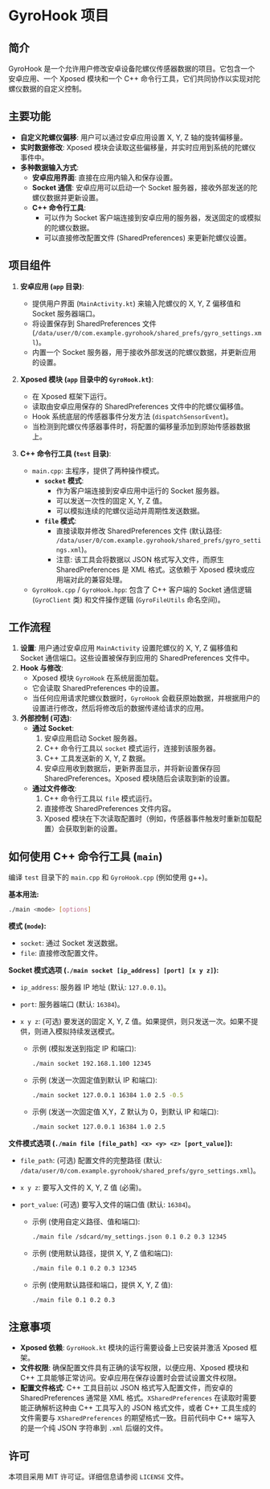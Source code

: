 # GyroHook 项目

## 简介

GyroHook 是一个允许用户修改安卓设备陀螺仪传感器数据的项目。它包含一个安卓应用、一个 Xposed 模块和一个 C++ 命令行工具，它们共同协作以实现对陀螺仪数据的自定义控制。

## 主要功能

*   **自定义陀螺仪偏移**: 用户可以通过安卓应用设置 X, Y, Z 轴的旋转偏移量。
*   **实时数据修改**: Xposed 模块会读取这些偏移量，并实时应用到系统的陀螺仪事件中。
*   **多种数据输入方式**:
    *   **安卓应用界面**: 直接在应用内输入和保存设置。
    *   **Socket 通信**: 安卓应用可以启动一个 Socket 服务器，接收外部发送的陀螺仪数据并更新设置。
    *   **C++ 命令行工具**:
        *   可以作为 Socket 客户端连接到安卓应用的服务器，发送固定的或模拟的陀螺仪数据。
        *   可以直接修改配置文件 (SharedPreferences) 来更新陀螺仪设置。

## 项目组件

1.  **安卓应用 (`app` 目录)**:
    *   提供用户界面 (`MainActivity.kt`) 来输入陀螺仪的 X, Y, Z 偏移值和 Socket 服务器端口。
    *   将设置保存到 SharedPreferences 文件 (`/data/user/0/com.example.gyrohook/shared_prefs/gyro_settings.xml`)。
    *   内置一个 Socket 服务器，用于接收外部发送的陀螺仪数据，并更新应用的设置。

2.  **Xposed 模块 (`app` 目录中的 `GyroHook.kt`)**:
    *   在 Xposed 框架下运行。
    *   读取由安卓应用保存的 SharedPreferences 文件中的陀螺仪偏移值。
    *   Hook 系统底层的传感器事件分发方法 (`dispatchSensorEvent`)。
    *   当检测到陀螺仪传感器事件时，将配置的偏移量添加到原始传感器数据上。

3.  **C++ 命令行工具 (`test` 目录)**:
    *   `main.cpp`: 主程序，提供了两种操作模式。
        *   **`socket` 模式**:
            *   作为客户端连接到安卓应用中运行的 Socket 服务器。
            *   可以发送一次性的固定 X, Y, Z 值。
            *   可以模拟连续的陀螺仪运动并周期性发送数据。
        *   **`file` 模式**:
            *   直接读取并修改 SharedPreferences 文件 (默认路径: `/data/user/0/com.example.gyrohook/shared_prefs/gyro_settings.xml`)。
            *   注意: 该工具会将数据以 JSON 格式写入文件，而原生 SharedPreferences 是 XML 格式。这依赖于 Xposed 模块或应用端对此的兼容处理。
    *   `GyroHook.cpp` / `GyroHook.hpp`: 包含了 C++ 客户端的 Socket 通信逻辑 (`GyroClient` 类) 和文件操作逻辑 (`GyroFileUtils` 命名空间)。

## 工作流程

1.  **设置**: 用户通过安卓应用 `MainActivity` 设置陀螺仪的 X, Y, Z 偏移值和 Socket 通信端口。这些设置被保存到应用的 SharedPreferences 文件中。
2.  **Hook 与修改**:
    *   Xposed 模块 `GyroHook` 在系统层面加载。
    *   它会读取 SharedPreferences 中的设置。
    *   当任何应用请求陀螺仪数据时，`GyroHook` 会截获原始数据，并根据用户的设置进行修改，然后将修改后的数据传递给请求的应用。
3.  **外部控制 (可选)**:
    *   **通过 Socket**:
        1.  安卓应用启动 Socket 服务器。
        2.  C++ 命令行工具以 `socket` 模式运行，连接到该服务器。
        3.  C++ 工具发送新的 X, Y, Z 数据。
        4.  安卓应用收到数据后，更新界面显示，并将新设置保存回 SharedPreferences。Xposed 模块随后会读取到新的设置。
    *   **通过文件修改**:
        1.  C++ 命令行工具以 `file` 模式运行。
        2.  直接修改 SharedPreferences 文件内容。
        3.  Xposed 模块在下次读取配置时（例如，传感器事件触发时重新加载配置）会获取到新的设置。

## 如何使用 C++ 命令行工具 (`main`)

编译 `test` 目录下的 `main.cpp` 和 `GyroHook.cpp` (例如使用 g++)。

**基本用法:**

```bash
./main <mode> [options]
```

**模式 (`mode`):**

*   `socket`: 通过 Socket 发送数据。
*   `file`: 直接修改配置文件。

**Socket 模式选项 (`./main socket [ip_address] [port] [x y z]`):**

*   `ip_address`: 服务器 IP 地址 (默认: `127.0.0.1`)。
*   `port`: 服务器端口 (默认: `16384`)。
*   `x y z`: (可选) 要发送的固定 X, Y, Z 值。如果提供，则只发送一次。如果不提供，则进入模拟持续发送模式。

    *   示例 (模拟发送到指定 IP 和端口):
        ```bash
        ./main socket 192.168.1.100 12345
        ```
    *   示例 (发送一次固定值到默认 IP 和端口):
        ```bash
        ./main socket 127.0.0.1 16384 1.0 2.5 -0.5
        ```
    *   示例 (发送一次固定值 X,Y，Z 默认为 0，到默认 IP 和端口):
        ```bash
        ./main socket 127.0.0.1 16384 1.0 2.5
        ```


**文件模式选项 (`./main file [file_path] <x> <y> <z> [port_value]`):**

*   `file_path`: (可选) 配置文件的完整路径 (默认: `/data/user/0/com.example.gyrohook/shared_prefs/gyro_settings.xml`)。
*   `x y z`: 要写入文件的 X, Y, Z 值 (必需)。
*   `port_value`: (可选) 要写入文件的端口值 (默认: `16384`)。

    *   示例 (使用自定义路径、值和端口):
        ```bash
        ./main file /sdcard/my_settings.json 0.1 0.2 0.3 12345
        ```
    *   示例 (使用默认路径，提供 X, Y, Z 值和端口):
        ```bash
        ./main file 0.1 0.2 0.3 12345
        ```
    *   示例 (使用默认路径和端口，提供 X, Y, Z 值):
        ```bash
        ./main file 0.1 0.2 0.3
        ```

## 注意事项

*   **Xposed 依赖**: `GyroHook.kt` 模块的运行需要设备上已安装并激活 Xposed 框架。
*   **文件权限**: 确保配置文件具有正确的读写权限，以便应用、Xposed 模块和 C++ 工具能够正常访问。安卓应用在保存设置时会尝试设置文件权限。
*   **配置文件格式**: C++ 工具目前以 JSON 格式写入配置文件，而安卓的 SharedPreferences 通常是 XML 格式。`XSharedPreferences` 在读取时需要能正确解析这种由 C++ 工具写入的 JSON 格式文件，或者 C++ 工具生成的文件需要与 `XSharedPreferences` 的期望格式一致。目前代码中 C++ 端写入的是一个纯 JSON 字符串到 `.xml` 后缀的文件。

## 许可

本项目采用 MIT 许可证。详细信息请参阅 `LICENSE` 文件。 